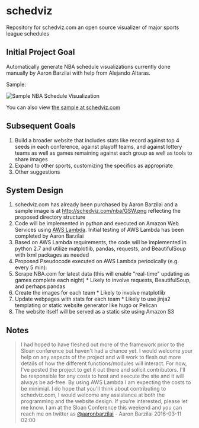 # schedviz
Repository for schedviz.com an open source visualizer of major sports league schedules

## Initial Project Goal
Automatically generate NBA schedule visualizations currently done manually by Aaron Barzilai with help from Alejando Altaras. 

Sample:

![Sample NBA Schedule Visualization](http://schedviz.com/sample.png)

You can also view [the sample at schedviz.com](http://schedviz.com/sample.png)

## Subsequent Goals

1. Build a broader website that includes stats like record against top 4 seeds in each conference, against playoff teams, and against lottery teams as well as games remaining against each group as well as tools to share images
2. Expand to other sports, customizing the specifics as appropriate
3. Other suggestions
 
## System Design

1. schedviz.com has already been purchased by Aaron Barzilai and a sample image is at http://schedviz.com/nba/GSW.png reflecting the proposed directory structure
2. Code will be implemented in python and executed on Amazon Web Services using [AWS Lambda](https://aws.amazon.com/lambda/). Initial testing of AWS Lambda has been completed by Aaron Barzilai
3.  Based on AWS Lambda requirements, the code will be implemented in python 2.7 and utilize matplotlib, pandas, requests, and BeautifulSoup with lxml packages as needed
4.  Proposed Pseudocode executed on AWS Lambda periodically (e.g. every 5 min):
  1.  Scrape NBA.com for latest data (this will enable "real-time" updating as games complete each night)
    * Likely to involve requests, BeautifulSoup, and perhaps pandas  
  2.  Create the images for each team
    * Likely to involve matplotlib  
  3.  Update webpages with stats for each team 
    * Likely to use jinja2 templating or static website generator like hugo or Pelican
5. The website itself will be served as a static site using Amazon S3

## Notes

> I had hoped to have fleshed out more of the framework prior to the Sloan conference but haven't had a chance yet.  I would welcome your help on any aspects of the project and will work to flesh out more details of how the different functions/modules will interact. For now, I've posted the project to get it out there and solicit contributors. I'll be responsible for any costs to host and execute the site and it will always be ad-free.  By using AWS Lambda I am expecting the costs to be minimial. 
> I do hope that you'll think about contributing to schedviz.com, I would welcome any assistance at both the programming and the website design.  If you're interested, please let me know.  I am at the Sloan Conference this weekend and you can reach me on twitter as [@aaronbarzilai](https://twitter.com/basketballvalue) - Aaron Barzilai 2016-03-11 02:00
